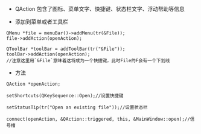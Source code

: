 - QAction 包含了图标、菜单文字、快捷键、状态栏文字、浮动帮助等信息

- 添加到菜单或者工具栏
>
    QMenu *file = menuBar()->addMenu(tr(&File));
    file->addAction(openAction);

    QToolBar *toolBar = addToolBar(tr("&File"));
    toolBar->addAction(openAction);
    //注意这里用`&File`意味着这将成为一个快捷键，此时File的F会有一个下划线
- 方法
>

    QAction *openAction;

    setShortcuts(QKeySequence::Open);//设置快捷键

    setStatusTip(tr("Open an existing file"));//设置状态栏

    connect(openAction, &QAction::triggered, this, &MainWindow::open);//信号槽


